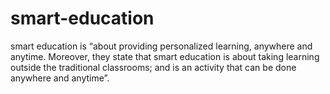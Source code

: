 # smart-education
smart education is “about providing personalized learning, anywhere and anytime. Moreover, they state that smart education is about taking learning outside the traditional classrooms; and is an activity that can be done anywhere and anytime”. 

